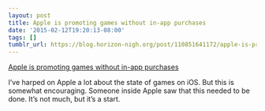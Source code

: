 ```yaml
---
layout: post
title: Apple is promoting games without in-app purchases
date: '2015-02-12T19:20:13-08:00'
tags: []
tumblr_url: https://blog.horizon-nigh.org/post/110851641172/apple-is-promoting-games-without-in-app-purchases
---
```

[Apple is promoting games without in-app purchases](http://www.macrumors.com/2015/02/12/games-without-iap/)  

I’ve harped on Apple a lot about the state of games on iOS. But this is somewhat encouraging. Someone inside Apple saw that this needed to be done. It’s not much, but it’s a start.

